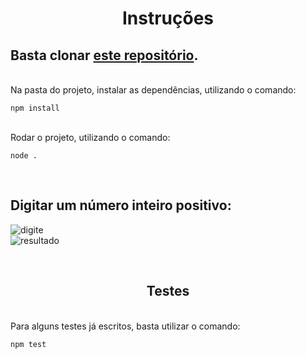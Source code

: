 <h1 align="center">
    Instruções
</h1>

## Basta clonar [este repositório](https://github.com/RodrigoFreitas-L/escribo_inovacao_teste).

<br>
Na pasta do projeto, instalar as dependências, utilizando o comando:
<br>
<pre><code>npm install</code></pre>
<br>
Rodar o projeto, utilizando o comando:
<pre><code>node .</code></pre>
<br>

## Digitar um número inteiro positivo:
![digite](https://github.com/RodrigoFreitas-L/escribo_inovacao_teste/assets/13532874/eb21656a-070c-4b16-879a-9b380e179e9d)
<br>
![resultado](https://github.com/RodrigoFreitas-L/escribo_inovacao_teste/assets/13532874/2f318545-7f21-49da-80d8-626e31ed56c5)

<br>
<h2 align="center">
    Testes
</h2>
<br>
Para alguns testes já escritos, basta utilizar o comando:
<pre><code>npm test</code></pre>
